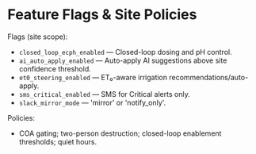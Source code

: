 # Feature Flags & Site Policies

Flags (site scope):
- `closed_loop_ecph_enabled` — Closed-loop dosing and pH control.
- `ai_auto_apply_enabled` — Auto-apply AI suggestions above site confidence threshold.
- `et0_steering_enabled` — ET₀-aware irrigation recommendations/auto-apply.
- `sms_critical_enabled` — SMS for Critical alerts only.
- `slack_mirror_mode` — 'mirror' or 'notify_only'.

Policies:
- COA gating; two-person destruction; closed-loop enablement thresholds; quiet hours.
